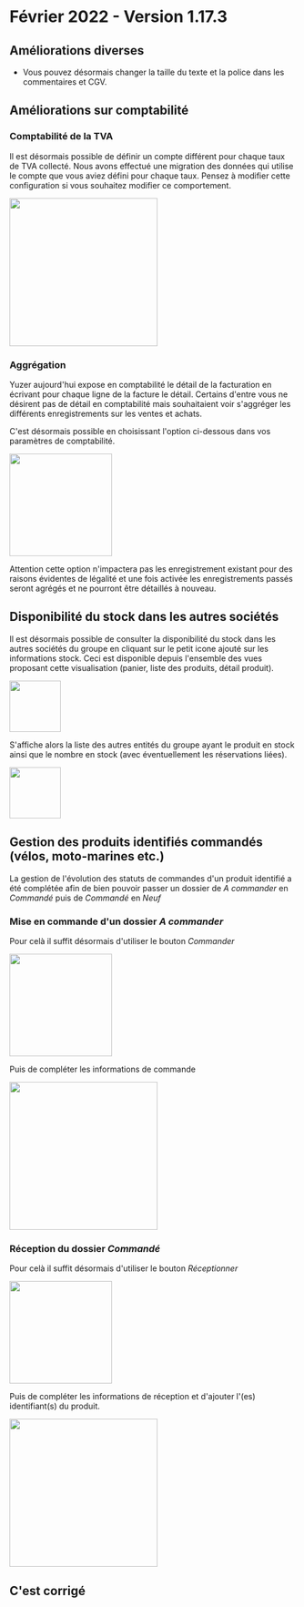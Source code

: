 # Février 2022 - Version 1.17.3

## Améliorations diverses

- Vous pouvez désormais changer la taille du texte et la police dans les commentaires et CGV.

## Améliorations sur comptabilité

### Comptabilité de la TVA

Il est désormais possible de définir un compte différent pour chaque taux de TVA collecté. Nous avons effectué une migration des données qui utilise le compte que vous aviez défini pour chaque taux. Pensez à modifier cette configuration si vous souhaitez modifier ce comportement.

<img src="https://raw.githubusercontent.com/yuzer-software/release-notes/master/release-notes/1.17.0/vat-accounts.png" height="260"/>

### Aggrégation

Yuzer aujourd'hui expose en comptabilité le détail de la facturation en écrivant pour chaque ligne de la facture le détail. Certains d'entre vous ne désirent pas de détail en comptabilité mais souhaitaient voir s'aggréger les différents enregistrements sur les ventes et achats.

C'est désormais possible en choisissant l'option ci-dessous dans vos paramètres de comptabilité.

<img src="https://raw.githubusercontent.com/yuzer-software/release-notes/master/release-notes/1.17.0/accountancy-aggregation.png" height="180"/>

Attention cette option n'impactera pas les enregistrement existant pour des raisons évidentes de légalité et une fois activée les enregistrements passés seront agrégés et ne pourront être détaillés à nouveau.

## Disponibilité du stock dans les autres sociétés

Il est désormais possible de consulter la disponibilité du stock dans les autres sociétés du groupe en cliquant sur le petit icone ajouté sur les informations stock. Ceci est disponible depuis l'ensemble des vues proposant cette visualisation (panier, liste des produits, détail produit).

<img src="https://raw.githubusercontent.com/yuzer-software/release-notes/master/release-notes/1.17.0/stock-availability-btn.png" height="90"/>

S'affiche alors la liste des autres entités du groupe ayant le produit en stock ainsi que le nombre en stock (avec éventuellement les réservations liées).

<img src="https://raw.githubusercontent.com/yuzer-software/release-notes/master/release-notes/1.17.0/stock-availability-modal.png" height="90"/>

## Gestion des produits identifiés commandés (vélos, moto-marines etc.)

La gestion de l'évolution des statuts de commandes d'un produit identifié a été complétée afin de bien pouvoir passer un dossier de _A commander_ en _Commandé_ puis de _Commandé_ en _Neuf_

### Mise en commande d'un dossier _A commander_

Pour celà il suffit désormais d'utiliser le bouton _Commander_

<img src="https://raw.githubusercontent.com/yuzer-software/release-notes/master/release-notes/1.17.0/mark-order.png" height="180"/>

Puis de compléter les informations de commande

<img src="https://raw.githubusercontent.com/yuzer-software/release-notes/master/release-notes/1.17.0/mark-order-modal.png" height="260"/>

### Réception du dossier _Commandé_

Pour celà il suffit désormais d'utiliser le bouton _Réceptionner_

<img src="https://raw.githubusercontent.com/yuzer-software/release-notes/master/release-notes/1.17.0/mark-new.png" height="180"/>

Puis de compléter les informations de réception et d'ajouter l'(es) identifiant(s) du produit.

<img src="https://raw.githubusercontent.com/yuzer-software/release-notes/master/release-notes/1.17.0/mark-new-modal.png" height="260"/>

## C'est corrigé
